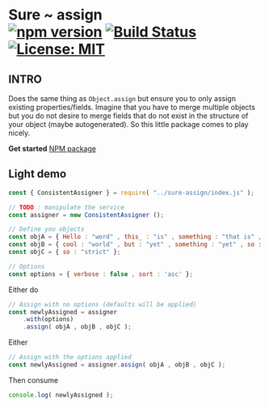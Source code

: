 # Sure ~ assign <br/>[![npm version](https://badge.fury.io/js/sure-assign.svg)](https://badge.fury.io/js/rehookt) [![Build Status](https://app.travis-ci.com/ManuUseGitHub/sure-assign.svg?branch=master)](https://app.travis-ci.com/ManuUseGitHub/sure-assign) [![License: MIT](https://img.shields.io/badge/License-MIT-61dafb.svg)](https://github.com/ManuUseGitHub/sure-assign/blob/master/LICENSE)

## INTRO

Does the same thing as `Object.assign` but ensure you to only assign existing properties/fields.
Imagine that you have to merge multiple objects but you do not desire to merge fields that do not exist in the structure of your object (maybe autogenerated). So this little package comes to play nicely.

**Get started**
[NPM package](https://www.npmjs.com/package/sure-assign)

## Light demo
```js
const { ConsistentAssigner } = require( "../sure-assign/index.js" );

// TODO : manipulate the service
const assigner = new ConsistentAssigner ();

// Define you objects
const objA = { Hello : "word" , this_ : "is" , something : "that is" , so : "cool" };
const objB = { cool : "world" , but : "yet" , something : "yet" , so : "strict" };
const objC = { so : "strict" };

// Options
const options = { verbose : false , sort : 'asc' };
```

Either do
```js
// Assign with no options (defaults will be applied)
const newlyAssigned = assigner
    .with(options)
    .assign( objA , objB , objC );
```

Either
```js
// Assign with the options applied
const newlyAssigned = assigner.assign( objA , objB , objC );
```
Then consume
```js
console.log( newlyAssigned );
```